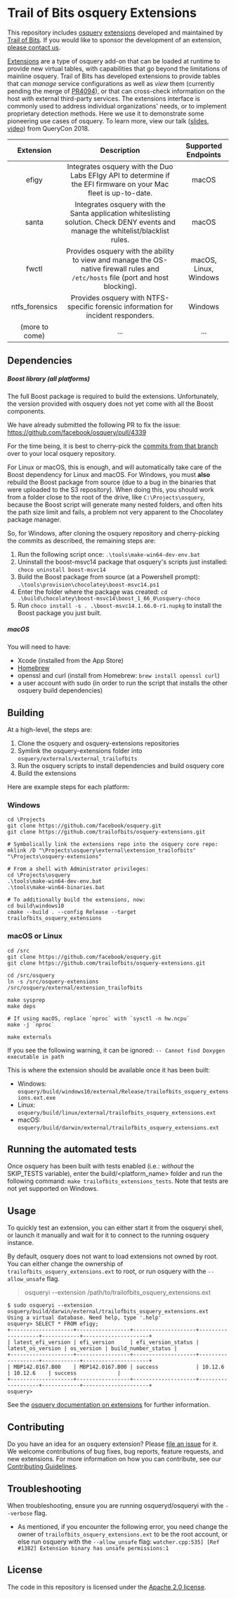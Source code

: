 # Trail of Bits osquery Extensions

This repository includes [osquery](https://osquery.io/) [extensions](https://osquery.readthedocs.io/en/stable/development/osquery-sdk/) developed and maintained by [Trail of Bits](https://www.trailofbits.com/). If you would like to sponsor the development of an extension, [please contact us](https://www.trailofbits.com/contact/).

[Extensions](https://osquery.readthedocs.io/en/stable/deployment/extensions/) are a type of osquery add-on that can be loaded at runtime to provide new virtual tables, with capabilities that go beyond the limitations of mainline osquery. Trail of Bits has developed extensions to provide tables that can _manage_ service configurations as well as _view_ them (currently pending the merge of [PR4094](https://github.com/facebook/osquery/pull/4094)), or that can cross-check information on the host with external third-party services. The extensions interface is commonly used to address individual organizations' needs, or to implement proprietary detection methods. Here we use it to demonstrate some pioneering use cases of osquery. To learn more, view our talk ([slides](https://github.com/trailofbits/presentations/tree/master/Osquery%20Extensions), [video](https://www.youtube.com/watch?v=g46rjoP18EE)) from QueryCon 2018.

| Extension      | Description | Supported Endpoints |
|    :-:         |    :-:      |         :-:         |
| efigy          | Integrates osquery with the Duo Labs EFIgy API to determine if the EFI firmware on your Mac fleet is up-to-date. | macOS |
| santa          | Integrates osquery with the Santa application whiteslisting solution. Check DENY events and manage the whitelist/blacklist rules. | macOS |
| fwctl          | Provides osquery with the ability to view and manage the OS-native firewall rules and `/etc/hosts` file (port and host blocking). | macOS, Linux, Windows |
| ntfs_forensics | Provides osquery with NTFS-specific forensic information for incident responders. | Windows |
| (more to come) | ...  | ...   |

## Dependencies

##### Boost library (all platforms)

The full Boost package is required to build the extensions. Unfortunately, the version provided with osquery does not yet come with all the Boost components.

We have already submitted the following PR to fix the issue: https://github.com/facebook/osquery/pull/4339

For the time being, it is best to cherry-pick the [commits from that branch](https://github.com/facebook/osquery/pull/4339/commits) over to your local osquery repository.

For Linux or macOS, this is enough, and will automatically take care of the Boost dependency for Linux and macOS. For Windows, you must **also** rebuild the Boost package from source (due to a bug in the binaries that were uploaded to the S3 repository). When doing this, you should work from a folder close to the root of the drive, like `C:\Projects\osquery`, because the Boost script will generate many nested folders, and often hits the path size limit and fails, a problem not very apparent to the Chocolatey package manager.

So, for Windows, after cloning the osquery repository and cherry-picking the commits as described, the remaining steps are:

1. Run the following script once: `.\tools\make-win64-dev-env.bat`
2. Uninstall the boost-msvc14 package that osquery's scripts just installed: `choco uninstall boost-msvc14`
3. Build the Boost package from source (at a Powershell prompt): `.\tools\provision\chocolatey\boost-msvc14.ps1`
4. Enter the folder where the package was created: `cd .\build\chocolatey\boost-msvc14\boost_1_66_0\osquery-choco`
5. Run `choco install -s . .\boost-msvc14.1.66.0-r1.nupkg` to install the Boost package you just built.

##### macOS

You will need to have:
* Xcode (installed from the App Store)
* [Homebrew](https://brew.sh)
* openssl and curl (install from Homebrew: `brew install openssl curl`)
* a user account with sudo (in order to run the script that installs the other osquery build dependencies)

## Building

At a high-level, the steps are:
1. Clone the osquery and osquery-extensions repositories
2. Symlink the osquery-extensions folder into `osquery/externals/external_trailofbits`
3. Run the osquery scripts to install dependencies and build osquery core
4. Build the extensions

Here are example steps for each platform:

### Windows
```
cd \Projects
git clone https://github.com/facebook/osquery.git
git clone https://github.com/trailofbits/osquery-extensions.git

# Symbolically link the extensions repo into the osquery core repo:
mklink /D "\Projects\osquery\external\extension_trailofbits" "\Projects\osquery-extensions"

# From a shell with Administrator privileges:
cd \Projects\osquery
.\tools\make-win64-dev-env.bat
.\tools\make-win64-binaries.bat

# To additionally build the extensions, now:
cd build\windows10
cmake --build . --config Release --target trailofbits_osquery_extensions
```

### macOS or Linux
```
cd /src
git clone https://github.com/facebook/osquery.git
git clone https://github.com/trailofbits/osquery-extensions.git

cd /src/osquery
ln -s /src/osquery-extensions /src/osquery/external/extension_trailofbits

make sysprep
make deps

# If using macOS, replace `nproc` with `sysctl -n hw.ncpu`
make -j `nproc` 

make externals
```

If you see the following warning, it can be ignored: `-- Cannot find Doxygen executable in path`

This is where the extension should be available once it has been built:
 * Windows: `osquery/build/windows10/external/Release/trailofbits_osquery_extensions.ext.exe`
 * Linux: `osquery/build/linux/external/trailofbits_osquery_extensions.ext`
 * macOS: `osquery/build/darwin/external/trailofbits_osquery_extensions.ext`

## Running the automated tests

Once osquery has been built with tests enabled (i.e.: *without* the SKIP_TESTS variable), enter the build/<platform_name> folder and run the following command: `make trailofbits_extensions_tests`. Note that tests are not yet supported on Windows.

## Usage

To quickly test an extension, you can either start it from the osqueryi shell, or launch it manually and wait for it to connect to the running osquery instance.

By default, osquery does not want to load extensions not owned by root. You can either change the ownership of `trailofbits_osquery_extensions.ext` to root, or run osquery with the `--allow_unsafe` flag.

> osqueryi --extension /path/to/trailofbits_osquery_extensions.ext

```
$ sudo osqueryi --extension osquery/build/darwin/external/trailofbits_osquery_extensions.ext
Using a virtual database. Need help, type '.help'
osquery> SELECT * FROM efigy;
+--------------------+-----------------+--------------------+-------------------+------------+---------------------+
| latest_efi_version | efi_version     | efi_version_status | latest_os_version | os_version | build_number_status |
+--------------------+-----------------+--------------------+-------------------+------------+---------------------+
| MBP142.0167.B00    | MBP142.0167.B00 | success            | 10.12.6           | 10.12.6    | success             |
+--------------------+-----------------+--------------------+-------------------+------------+---------------------+
osquery>
```

See the [osquery documentation on extensions](https://osquery.readthedocs.io/en/stable/deployment/extensions) for further information.

## Contributing

Do you have an idea for an osquery extension? Please [file an issue](https://github.com/trailofbits/osquery-extensions/issues/new) for it. We welcome contributions of bug fixes, bug reports, feature requests, and new extensions. For more information on how you can contribute, see our [Contributing Guidelines](https://github.com/trailofbits/osquery-extensions/blob/master/CONTRIBUTING.md).

## Troubleshooting

When troubleshooting, ensure you are running osqueryd/osqueryi with the `--verbose` flag.

* As mentioned, if you encounter the following error, you need change the owner of `trailofbits_osquery_extensions.ext` to be the root account, or else run osquery with the `--allow_unsafe` flag: `watcher.cpp:535] [Ref #1382] Extension binary has unsafe permissions:1`

## License

The code in this repository is licensed under the [Apache 2.0 license](LICENSE).

